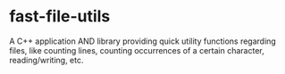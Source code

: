 # fast-file-utils
A C++ application AND library providing quick utility functions regarding files, like counting lines, counting occurrences of a certain character, reading/writing, etc.
